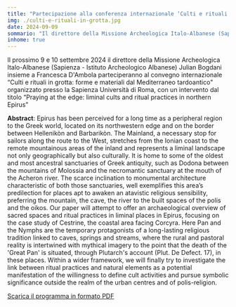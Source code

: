 ```yaml
---
title: "Partecipazione alla conferenza internazionale ‘Culti e rituali in grotta: forme e materiali dal Mediterraneo tardoantico’"
img: ./culti-e-rituali-in-grotta.jpg
date: 2024-09-09
sommario: "Il direttore della Missione Archeologica Italo-Albanese (Sapienza - Istituto Archeologico Albanese) Julian Bogdani parteciperà al convegno internazionale ‘Culti e rituali in grotta: forme e materiali dal Mediterraneo tardoantico’ presso la Sapienza Università di Roma."
inhome: true
---
```



Il prossimo 9 e 10 settembre 2024 il direttore della Missione Archeologica Italo-Albanese (Sapienza - Istituto Archeologico Albanese) Julian Bogdani insieme a Francesca D'Ambola parteciperanno al convegno internazionale “Culti e rituali in grotta: forme e materiali dal Mediterraneo tardoantico" organizzato presso la Sapienza Università di Roma, con un intervento dal titolo “Praying at the edge: liminal cults and ritual practices in northern Epirus”


**Abstract**:
Epirus has been perceived for a long time as a peripheral region to the Greek world, located on its northwestern edge and on the border between Hellenikòn and Barbarikòn. The Mainland, a necessary stop for sailors along the route to the West, stretches from the Ionian coast to the remote mountainous areas of the inland and represents a liminal landscape not only geographically but also culturally. It is home to some of the oldest and most ancestral sanctuaries of Greek antiquity, such as Dodona between the mountains of Molossia and the necromantic sanctuary at the mouth of the Acheron river. The scarce inclination to monumental architecture characteristic of both those sanctuaries, well exemplifies this area’s predilection for places apt to awaken an atavistic religious sensibility, preferring the mountain, the cave, the river to the built spaces of the polis and the oikos. Our paper will attempt to offer an archaeological overview of sacred spaces and ritual practices in liminal places in Epirus, focusing on the case study of Cestrine, the coastal area facing Corcyra. Here Pan and the Nymphs are the temporary protagonists of a long-lasting religious tradition linked to caves, springs and streams, where the rural and pastoral reality is intertwined with mythical imagery to the point that the death of the 'Great Pan' is situated, through Plutarch's account (Plut. De Defect. 17), in these places. Within a wider framework, we will finally try to investigate the link between ritual practices and natural elements as a potential manifestation of the willingness to define cult activities and pursue symbolic significance outside the realm of the urban centres and of polis-religion.


[Scarica il programma in formato PDF](./programma-abstract-culti-e-rituali-in-grotta.pdf)